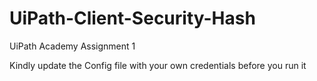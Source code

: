 # UiPath-Client-Security-Hash
UiPath Academy Assignment 1

Kindly update the Config file with your own credentials before you run it
